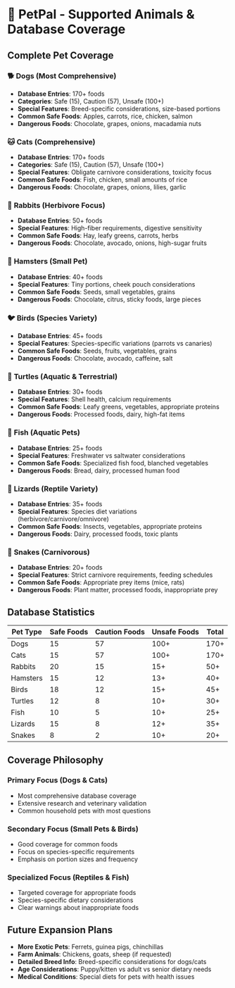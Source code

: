 # 🐾 PetPal - Supported Animals & Database Coverage

## Complete Pet Coverage

### 🐕 **Dogs** (Most Comprehensive)
- **Database Entries**: 170+ foods
- **Categories**: Safe (15), Caution (57), Unsafe (100+)
- **Special Features**: Breed-specific considerations, size-based portions
- **Common Safe Foods**: Apples, carrots, rice, chicken, salmon
- **Dangerous Foods**: Chocolate, grapes, onions, macadamia nuts

### 🐱 **Cats** (Comprehensive)
- **Database Entries**: 170+ foods  
- **Categories**: Safe (15), Caution (57), Unsafe (100+)
- **Special Features**: Obligate carnivore considerations, toxicity focus
- **Common Safe Foods**: Fish, chicken, small amounts of rice
- **Dangerous Foods**: Chocolate, grapes, onions, lilies, garlic

### 🐰 **Rabbits** (Herbivore Focus)
- **Database Entries**: 50+ foods
- **Special Features**: High-fiber requirements, digestive sensitivity
- **Common Safe Foods**: Hay, leafy greens, carrots, herbs
- **Dangerous Foods**: Chocolate, avocado, onions, high-sugar fruits

### 🐹 **Hamsters** (Small Pet)
- **Database Entries**: 40+ foods
- **Special Features**: Tiny portions, cheek pouch considerations
- **Common Safe Foods**: Seeds, small vegetables, grains
- **Dangerous Foods**: Chocolate, citrus, sticky foods, large pieces

### 🐦 **Birds** (Species Variety)
- **Database Entries**: 45+ foods
- **Special Features**: Species-specific variations (parrots vs canaries)
- **Common Safe Foods**: Seeds, fruits, vegetables, grains
- **Dangerous Foods**: Chocolate, avocado, caffeine, salt

### 🐢 **Turtles** (Aquatic & Terrestrial)
- **Database Entries**: 30+ foods
- **Special Features**: Shell health, calcium requirements
- **Common Safe Foods**: Leafy greens, vegetables, appropriate proteins
- **Dangerous Foods**: Processed foods, dairy, high-fat items

### 🐠 **Fish** (Aquatic Pets)
- **Database Entries**: 25+ foods
- **Special Features**: Freshwater vs saltwater considerations
- **Common Safe Foods**: Specialized fish food, blanched vegetables
- **Dangerous Foods**: Bread, dairy, processed human food

### 🦎 **Lizards** (Reptile Variety)
- **Database Entries**: 35+ foods
- **Special Features**: Species diet variations (herbivore/carnivore/omnivore)
- **Common Safe Foods**: Insects, vegetables, appropriate proteins
- **Dangerous Foods**: Dairy, processed foods, toxic plants

### 🐍 **Snakes** (Carnivorous)
- **Database Entries**: 20+ foods
- **Special Features**: Strict carnivore requirements, feeding schedules
- **Common Safe Foods**: Appropriate prey items (mice, rats)
- **Dangerous Foods**: Plant matter, processed foods, inappropriate prey

## Database Statistics

| Pet Type | Safe Foods | Caution Foods | Unsafe Foods | Total |
|----------|------------|---------------|--------------|-------|
| Dogs | 15 | 57 | 100+ | 170+ |
| Cats | 15 | 57 | 100+ | 170+ |
| Rabbits | 20 | 15 | 15+ | 50+ |
| Hamsters | 15 | 12 | 13+ | 40+ |
| Birds | 18 | 12 | 15+ | 45+ |
| Turtles | 12 | 8 | 10+ | 30+ |
| Fish | 10 | 5 | 10+ | 25+ |
| Lizards | 15 | 8 | 12+ | 35+ |
| Snakes | 8 | 2 | 10+ | 20+ |

## Coverage Philosophy

### Primary Focus (Dogs & Cats)
- Most comprehensive database coverage
- Extensive research and veterinary validation
- Common household pets with most questions

### Secondary Focus (Small Pets & Birds)  
- Good coverage for common foods
- Focus on species-specific requirements
- Emphasis on portion sizes and frequency

### Specialized Focus (Reptiles & Fish)
- Targeted coverage for appropriate foods
- Species-specific dietary considerations
- Clear warnings about inappropriate foods

## Future Expansion Plans

- **More Exotic Pets**: Ferrets, guinea pigs, chinchillas
- **Farm Animals**: Chickens, goats, sheep (if requested)
- **Detailed Breed Info**: Breed-specific considerations for dogs/cats
- **Age Considerations**: Puppy/kitten vs adult vs senior dietary needs
- **Medical Conditions**: Special diets for pets with health issues
